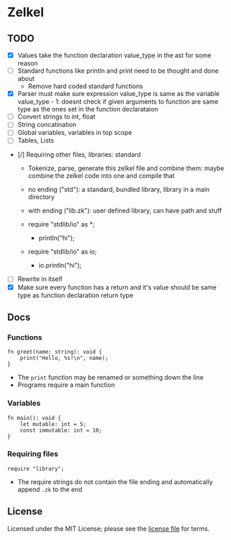 # Zelkel

## TODO
- [x] Values take the function declaration value_type in the ast for some reason
- [ ] Standard functions like println and print need to be thought and done about
    - Remove hard coded standard functions
- [x] Parser must make sure expression value_type is same as the variable value_type
        - 1: doesnt check if given arguments to function are same type as the ones set in the function declarataion
- [ ] Convert strings to int, float
- [ ] String concatination
- [ ] Global variables, variables in top scope
- [ ] Tables, Lists
- [/] Requiring other files, libraries: standard
    - Tokenize, parse, generate this zelkel file and combine them:
      maybe combine the zelkel code into one and compile that
    - no ending ("std"): a standard, bundled library, library in a main directory
    - with ending ("lib.zk"): user defined library, can have path and stuff
    
    - require "stdlib/io" as *;
      - println("hi");
    - require "stdlib/io" as io;
      - io.println("hi");
- [ ] Rewrite in itself
- [x] Make sure every function has a return and it's value should be same type as function declaration return type

## Docs
### Functions
```zelkel
fn greet(name: string): void {
    print("Hello, %s!\n", name);
}
```
- The `print` function may be renamed or something down the line
- Programs require a main function

### Variables
```zelkel
fn main(): void {
    let mutable: int = 5;
    const immutable: int = 10;
}
```

### Requiring files
```zelkel
require "library";
```
- The require strings do not contain the file ending and automatically append `.zk` to the end

## License
Licensed under the MIT License; please see the [license file](LICENSE.md) for terms.
